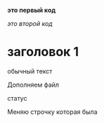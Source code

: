 **это первый код**

*это второй код*

# заголовок 1

обычный текст

Дополняем файл


статус

Меняю строчку которая была